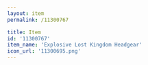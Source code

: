 ```yaml
---
layout: item
permalink: /11300767

title: Item
id: '11300767'
item_name: 'Explosive Lost Kingdom Headgear'
icon_url: '11300695.png'
---
```

